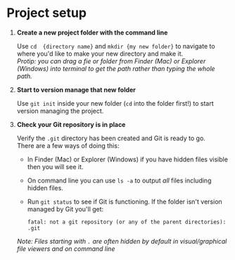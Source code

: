 # Project setup

1) **Create a new project folder with the command line**

	Use `cd  {directory name}` and `mkdir {my new folder}` to navigate to where you'd like to make your new directory and make it.
	\
	_Protip: you can drag a fie or folder from Finder (Mac) or Explorer (Windows) into terminal to get the path rather than typing the whole path._

1) **Start to version manage that new folder**

	Use `git init` inside your new folder (`cd` into the folder first!)  to start version managing the project.

1) **Check your Git repository is in place**

	Verify the `.git` directory has been created and Git is ready to go.
	\
	There are a few ways of doing this:
	
	- In Finder (Mac) or Explorer (Windows) if you have hidden files visible then you will see it.

	- On command line you can use `ls -a` to output *all* files including hidden files.

	- Run `git status` to see if Git is functioning. If the folder isn't version managed by Git you'll get:

		```
		fatal: not a git repository (or any of the parent directories): .git
		```

	*Note: Files starting with `.` are often hidden by default in visual/graphical file viewers and on command line*